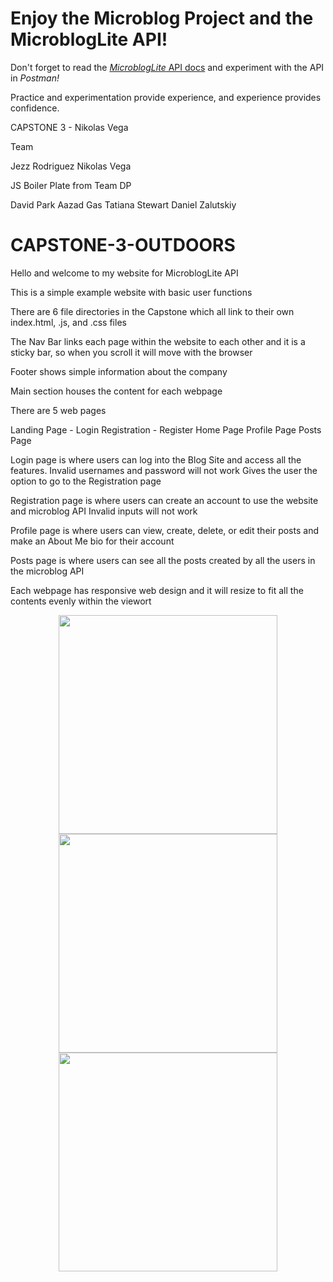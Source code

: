 # Enjoy the Microblog Project and the MicroblogLite API!

Don't forget to read the [*MicroblogLite* API docs](https://microbloglite.herokuapp.com/docs/) and experiment with the API in *Postman!*

Practice and experimentation provide experience, and experience provides confidence.


CAPSTONE 3 - Nikolas Vega

Team

Jezz Rodriguez
Nikolas Vega



JS Boiler Plate from Team DP

David Park
Aazad Gas
Tatiana Stewart
Daniel Zalutskiy


# CAPSTONE-3-OUTDOORS


Hello and welcome to my website for MicroblogLite API

This is a simple example website with basic user functions

There are 6 file directories in the Capstone which all link to their own index.html, .js, and .css files


The Nav Bar links each page within the website to each other and it is a sticky bar, so when you scroll it will move with the browser 

Footer shows simple information about the company

Main section houses the content for each webpage

There are 5 web pages

Landing Page - Login
Registration - Register
Home Page 
Profile Page
Posts Page

Login page is where users can log into the Blog Site and access all the features. 
Invalid usernames and password will not work
Gives the user the option to go to the Registration page

Registration page is where users can create an account to use the website and microblog API
Invalid inputs will not work

Profile page is where users can view, create, delete, or edit their posts and make an About Me bio for their account

Posts page is where users can see all the posts created by all the users in the microblog API


Each webpage has responsive web design and it will resize to fit all the contents evenly within the viewort

<p align="center">
  <img src="images/image2.png" width="350">
  <img src="images/image3.png" width="350">
  <img src="images/image4.png" width="350">
</p>
